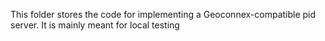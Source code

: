 This folder stores the code for implementing a Geoconnex-compatible pid server. It is mainly meant for local testing 